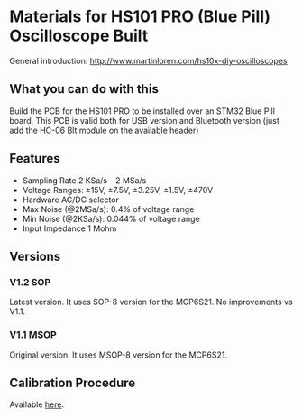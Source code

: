 # Materials for HS101 PRO (Blue Pill) Oscilloscope Built

General introduction: http://www.martinloren.com/hs10x-diy-oscilloscopes

## What you can do with this

Build the PCB for the HS101 PRO to be installed over an STM32 Blue Pill board. This PCB is valid both for USB version and Bluetooth version (just add the HC-06 Blt module on the available header)

## Features
- Sampling Rate	2 KSa/s – 2 MSa/s
- Voltage Ranges: ±15V, ±7.5V, ±3.25V, ±1.5V, ±470V
- Hardware AC/DC selector
- Max Noise (@2MSa/s): 0.4% of voltage range
- Min Noise (@2KSa/s): 0.044% of voltage range
- Input Impedance	1 Mohm

## Versions
### V1.2 SOP
Latest version. It uses SOP-8 version for the MCP6S21. No improvements vs V1.1.

### V1.1 MSOP
Original version. It uses MSOP-8 version for the MCP6S21.

## Calibration Procedure

Available <a href="http://hscope.martinloren.com/HS101PRO-oscilloscope.html#calib" target="\_new">here</a>.

